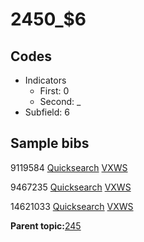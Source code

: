 # 2450\_$6

## Codes

-   Indicators
    -   First: 0
    -   Second: \_
-   Subfield: 6

## Sample bibs

9119584 [Quicksearch](https://search.library.yale.edu/catalog/9119584) [VXWS](http://prodorbis.library.yale.edu:7014/vxws/GetHoldingsService?bibId=9119584)

9467235 [Quicksearch](https://search.library.yale.edu/catalog/9467235) [VXWS](http://prodorbis.library.yale.edu:7014/vxws/GetHoldingsService?bibId=9467235)

14621033 [Quicksearch](https://search.library.yale.edu/catalog/14621033) [VXWS](http://prodorbis.library.yale.edu:7014/vxws/GetHoldingsService?bibId=14621033)

**Parent topic:**[245](../../tags/245/245.md)

